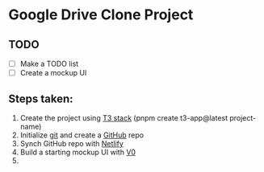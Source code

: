 # Google Drive Clone Project

## TODO
- [ ] Make a TODO list
- [ ] Create a mockup UI

## Steps taken:
1. Create the project using [T3 stack](https://create.t3.gg/) (pnpm create t3-app@latest project-name)
2. Initialize [git](https://git-scm.com/) and create a [GitHub](https://github.com/) repo
3. Synch GitHub repo with [Netlify](https://app.netlify.com/)
4. Build a starting mockup UI with [V0](https://v0.dev/)
5. 
